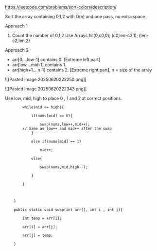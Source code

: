
https://leetcode.com/problems/sort-colors/description/

Sort the array containing 0,1,2 with O(n) and one pass, no extra space


Approach 1

1. Count the number of 0,1,2
Use Arrays.fill(0,c0,0); (c0,len-c2,1); (len-c2,len,2)



Approach 2

- arr\[0….low-1] contains 0. \[Extreme left part]
- arr\[low….mid-1] contains 1.
- arr\[high+1….n-1] contains 2. \[Extreme right part], n = size of the array

![[Pasted image 20250620222250.png]]

![[Pasted image 20250620222343.png]]


Use low, mid, high to place 0 , 1 and 2 at correct positions.

```
        while(mid <= high){

            if(nums[mid] == 0){

                swap(nums,low++,mid++);
		// Same as low++ and mid++ after the swap
            }

            else if(nums[mid] == 1)

                mid++;

            else{

                swap(nums,mid,high--);

            }

        }

  

    }

    public static void swap(int arr[], int i , int j){

        int temp = arr[i];

        arr[i] = arr[j];

        arr[j] = temp;

    }
```
